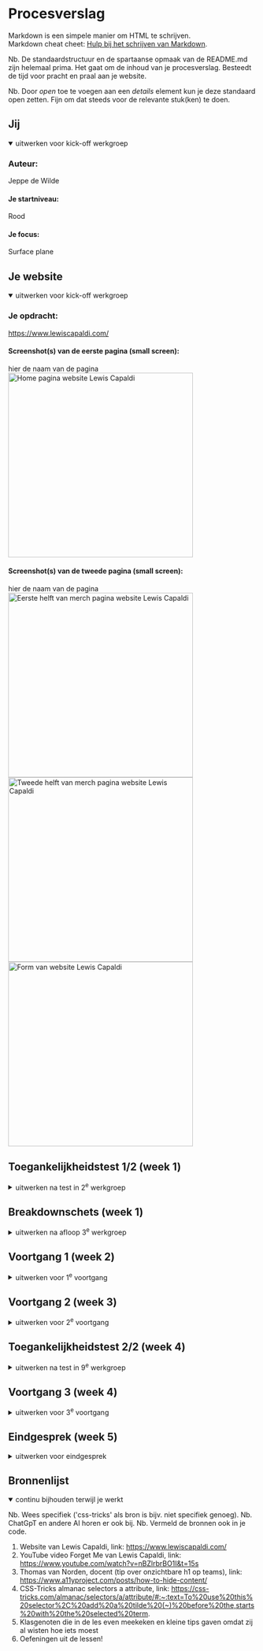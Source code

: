 # Procesverslag
Markdown is een simpele manier om HTML te schrijven.  
Markdown cheat cheet: [Hulp bij het schrijven van Markdown](https://github.com/adam-p/markdown-here/wiki/Markdown-Cheatsheet).

Nb. De standaardstructuur en de spartaanse opmaak van de README.md zijn helemaal prima. Het gaat om de inhoud van je procesverslag. Besteedt de tijd voor pracht en praal aan je website.

Nb. Door *open* toe te voegen aan een *details* element kun je deze standaard open zetten. Fijn om dat steeds voor de relevante stuk(ken) te doen.





## Jij

<details open>
  <summary>uitwerken voor kick-off werkgroep</summary>

  ### Auteur:
  Jeppe de Wilde

  #### Je startniveau:
  Rood

  #### Je focus:
  Surface plane
 
</details>





## Je website

<details open>
  <summary>uitwerken voor kick-off werkgroep</summary>

  ### Je opdracht:
  https://www.lewiscapaldi.com/

  #### Screenshot(s) van de eerste pagina (small screen): 
  hier de naam van de pagina  
  <img src="readme-images/lewishome.png" width="375px" alt="Home pagina website Lewis Capaldi">

  #### Screenshot(s) van de tweede pagina (small screen):
  hier de naam van de pagina  
  <img src="readme-images/lewismerch1.png" width="375px" alt="Eerste helft van merch pagina website Lewis Capaldi">
  <img src="readme-images/lewismerch2.png" width="375px" alt="Tweede helft van merch pagina website Lewis Capaldi">
  <img src="readme-images/lewisform.jpg" width="375px" alt="Form van website Lewis Capaldi">
 
</details>



## Toegankelijkheidstest 1/2 (week 1)

<details>
  <summary>uitwerken na test in 2<sup>e</sup> werkgroep</summary>

  Ingescande toegankelijkheidstest is te vinden bij toegankelijkheidstest 2/2.

  ### Bevindingen
  - Pagina's hebben geen unieke titels
  - Pagina's hebben geen heading elementen
  - Er is geen keyboard focus
  - Nav links op mobiele weergave zijn klein en verspreid, hierdoor zijn deze niet makkelijk aan te klikken
  - Links in de footer staan te dicht op op elkaar
  - Img elementen hebben geen alt
  - Geen a elementen voor links
  - Links zijn niet te herkennen als links
  - Er is geen skip link
  - Links die een nieuw tablad openen zonder dat dat van tevoren duidelijk is
  - Geen light/dark mode
  - Geen high-contrast mode
  - Animaties veranderen niet bij prefers-reduced-motion media query
  - Kleur contrast is niet goed genoeg bij normale tekst, icons en tekst die een afbeelding overlapt
  - geen custom ::selection colors

</details>



## Breakdownschets (week 1)

<details>
  <summary>uitwerken na afloop 3<sup>e</sup> werkgroep</summary>

  ### de hele pagina: 
  <img src="/readme-images/breakdownschets.png" width="375px" alt="breakdown van beide pagina's">

  ### dynamisch deel (bijv menu): 
  <img src="readme-images/breakdownschets_menu.png" width="375px" alt="breakdown van menu">

</details>





## Voortgang 1 (week 2)

<details>
  <summary>uitwerken voor 1<sup>e</sup> voortgang</summary>

  ### Stand van zaken
  eigenlijk gaat het over het algemeen best goed. Ik begrijp alle oefeningen en kom hier goed doorheen.
  we zijn natuurlijk nog niet echt begonnen met de website, op de eerste html na, dus over die voortgang valt nog niet heel veel te zeggen.


  ### Agenda voor meeting

  | Sabrina        | Rafi               | Jeppe        | 
  | ---            | ---                | ---          | 
  | Q's eigen code | copyright/bronnen? | achtergronden|        


  ### Verslag van meeting

  - taal bovenin html veranderen
  - title veranderen
  - elke a in de nav een li eromheen
  - tip over de achtergrond: dowloaden vanuit inspector en in de html of css zetten (kan beide)

</details>





## Voortgang 2 (week 3)

<details>
  <summary>uitwerken voor 2<sup>e</sup> voortgang</summary>

  ### Stand van zaken
  Ik begon hier goed op gang te komen en mijn website maakte aardig vaart. Het grootste deel stond hier eigenlijk al. Wat ik nog moet doen zijn eigenlijk alleen 
  de surface plane, zoals animaties, en vette dingen, zoals een werkende dropdown selector en een verborgen zoekbalk. Wat ik tot nu toe het lastigst vond waren de foto's als 
  achtergrond op de homepagina. Het was even flink aanklooien en vanalles proberen tot die netjes stonden en op de achtergrond scrollbaar waren. Ook heb ik nog best lopen       
  priegelen met het positioneren van de nav elementen, maar uiteindelijk is dit wel gelukt.


  ### Agenda voor meeting

  | Sabrina        | Ravi            | Jeppe                                 | 
  | ---            | ---             | ---                                   | 
  | Q's eigen code | Q's eigen code  | Nav links waar geen pagina van is?    | 
  | -              | -               | Mag 2 styles pagina's?                | 

  ### Verslag van meeting

  - alle linkjes naar je 2e pagina laten gaan
  - merch pagina section article ipv div section
  - 2 styles pagina's is prima voor mij


</details>



## Toegankelijkheidstest 2/2 (week 4)

<details>
  <summary>uitwerken na test in 9<sup>e</sup> werkgroep</summary>

  <img src="/readme-images/testp1.jpg" width="375px" alt="toegankelijkheidstest pagina 1">
  <img src="/readme-images/testp2.jpg" width="375px" alt="toegankelijkheidstest pagina 2">
  <img src="/readme-images/testp3.jpg" width="375px" alt="toegankelijkheidstest pagina 3">
  <img src="/readme-images/testp4.jpg" width="375px" alt="toegankelijkheidstest pagina 4">
  <img src="/readme-images/testp5.jpg" width="375px" alt="toegankelijkheidstest pagina 5">

  ### Bevindingen
  Verbeteringen
  - Elke pagina heeft nu een unieke titel (verbetering)
  - Focus is nu wel zichtbaar bij tab (verbetering)
  - Navigatie op mobiel was lastig omdat de nav elementen op het home scherm te klein waren, dat is nu niet meer (verbetering)
  - Er waren geen headings om nieuwe content te introduceren, die zijn er nu wel (verbetering)
  - Images hadden geen alt tekst, nu wel (verbetering)
  - Er wordt nu a gebruikt voor links (verbetering)
  - Links zijn te herkennen als links (verbetering)
  - Niet meer naar een ander tablad zonder dat dat van tevoren duidelijk is (verbetering)
  - Slechte contrast in kleur is op alle vlakken verbeterd (verbetering)

  Verbeterpunten
  - De headings op de home pagina gaan met screenreader niet op volgorde van boven naar beneden (verbeterpunt)
  - Er is nog geen skip link (verbeterpunt)
  - Er is nog geen light/dark mode of high contrast mode supported (verberpunt)
  - Animaties luisteren niet naar prefers-reduced-motion media query (verbeterpunt)

</details>




## Voortgang 3 (week 4)

<details>
  <summary>uitwerken voor 3<sup>e</sup> voortgang</summary>

  ### Stand van zaken
  Ik had hier wel wat verder gepriegeld aan de site en had onder andere gewerkt aan een zoekbalk die verschijnt nadat er op het icoontje van een vergrootglas
  wordt geklikt. Ik vond dit lastiger dan verwacht, maar uiteindelijk was de code ook juist wel weer heel logisch. Ik heb dit gedaan met javascript. Er waren nog wel wat dingen 
  waar ik tegenaan liep. Ik kreeg het namelijk niet voor elkaar om de zoekbalk over de rest van de header heen te krijgen, terwijl ik wel de order had veranderd.
  

  ### Agenda voor meeting
  samen met je groepje opstellen

  | Sabrina        | Ravi            | Jeppe                                                | 
  | ---            | ---             | ---                                                  | 
  | Q's eigen code | Q's eigen code  | Zoekbalk wil niet over de rest van de header heen    | 
  | -              | -               | Footer op de home pagina blijft niet staan           | 


  ### Verslag van meeting
  
  - Ik ben geholpen met het oplossen van de problemen met de zoekbalk en de footer door de studentassistente.

</details>





## Eindgesprek (week 5)

<details>
  <summary>uitwerken voor eindgesprek</summary>

  ### Je uitkomst - karakteristiek screenshots:
  
  Home pagina
  <img src="readme-images/def_lewishome.png" width="375px" alt="uitomst opdracht, home">
  
  Merch pagina (deel 1)
  <img src="readme-images/def_lewismerch.png" width="375px" alt="uitomst opdracht, merch">
  
  Merch pagina (deel 1) met formulier
  <img src="readme-images/def_lewisform.png" width="375px" alt="uitomst opdracht, form">


  ### Dit ging goed/Heb ik geleerd: 
  
  Ik ben erg trots op het dropdown menu dat ik heb gemaakt met de verschillende valuta, en dat deze valuta bij de webshopitems ook echt       reageren en aanpassen als er iets wordt gekozen in de dropdown.
  <img src="readme-images/top_dropdown.png" width="375px" alt="top dropdown">

  Het hamburger menu op de merch pagina vind ik ook heel gaaf, het was uiteindelijk minder lastig dan ik dacht!
  <img src="readme-images/top_hamburgermenu.png" width="375px" alt="top hamburger menu">

  De video op mijn home pagina, die pas verschijnt als er op "watch video" wordt geklikt vind ik ook heel gaaf. Dit ging ook best makkelijk. Het bestand was eerst wel veel te groot (schermopname, mp4) dus ik heb geprobeerd de video te embedden vanuit youtube. Op een of andere manier bleef de video foutmeldingen geven dus toen heb ik het mp4 bestand gecomprimeert tot het klein genoeg was. Dit heeft helaas wel de kwaliteit flink verminderd.
  <img src="readme-images/top_hiddenvideo.png" width="375px" alt="top hidden video">


  ### Dit was lastig/Is niet gelukt:

  Na het eerste eindgesprek kreeg ik de feedback om de verschijnende zoekbalk niet met javascript te doen, maar met een label en een focusstate. Ik ben hier een flinke tijd mee bezig geweest en het verschijnen van de zoekbalk lukte wel, maar het verschijnen van de zoekbalk bleef de overige content in de header verschuiven, wat ik ook probeerde. Dit is dus helaas niet gegaan zoals ik wilde. Ik heb de zoekbalk toen terugveranderd naar de oorspronkelijke zoekbalk met javascript code.

  <img src="readme-images/htmlzoekbalk.png" width="375px" alt="bummer html zoekbalk">
  <img src="readme-images/csszoekbalk.png" width="375px" alt="bummer css zoekbalk">
  <img src="readme-images/beforeclickzoekbalk.png" width="375px" alt="bummer zoekbalk voor klikken op zoek-icoon">
  <img src="readme-images/afterclickzoekbalk.png" width="375px" alt="bummer zoekbalk na klikken op zoek-icoon">
  <img src="readme-images/overflowzoekbalk.png" width="375px" alt="bummer overflow na verschijnen zoekbalk">

</details>


## Bronnenlijst

<details open>
  <summary>continu bijhouden terwijl je werkt</summary>

  Nb. Wees specifiek ('css-tricks' als bron is bijv. niet specifiek genoeg). 
  Nb. ChatGpT en andere AI horen er ook bij.
  Nb. Vermeld de bronnen ook in je code.

  1. Website van Lewis Capaldi, link: https://www.lewiscapaldi.com/
  2. YouTube video Forget Me van Lewis Capaldi, link: https://www.youtube.com/watch?v=nBZlrbrBO1I&t=15s  
  2. Thomas van Norden, docent (tip over onzichtbare h1 op teams), link: https://www.a11yproject.com/posts/how-to-hide-content/ 
  3. CSS-Tricks almanac selectors a attribute, link: https://css-tricks.com/almanac/selectors/a/attribute/#:~:text=To%20use%20this%20selector%2C%20add%20a%20tilde%20(~)%20before%20the,starts%20with%20the%20selected%20term. 
  4. Klasgenoten die in de les even meekeken en kleine tips gaven omdat zij al wisten hoe iets moest
  5. Oefeningen uit de lessen!

</details>